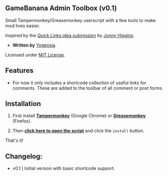 ## GameBanana Admin Toolbox (v0.1)

Small Tampermonkey/Greasemonkey userscript with a few tools to make mod lives easier.

Inspired by the [Quick Links idea submission](http://gamebanana.com/ideas/2791) by [Jonny Higgins](http://gamebanana.com/members/208425).

* **Written by** [Yogensia](http://gamebanana.com/members/1328950).

Licensed under [MIT License](https://raw.githubusercontent.com/yogensia/gb-toolbox/master/LICENSE).


## Features

* For now it only includes a shortcode collection of useful links for comments. These are added to the toolbar of all comment or post forms.


## Installation

1. First install **[Tampermonkey](https://chrome.google.com/webstore/detail/tampermonkey/dhdgffkkebhmkfjojejmpbldmpobfkfo)** (Google Chrome) or **[Greasemonkey](https://addons.mozilla.org/en-us/firefox/addon/greasemonkey/)** (Firefox).

2. Then **[click here to open the script](https://github.com/JustinHowe/userscripts/raw/master/GTAV_Cruises%20Events%20Magic.user.js)** and click the `install` button.

That's it!


## Changelog:

* v0.1 | Initial version with basic shortcode support.